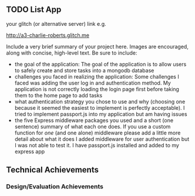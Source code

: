 ## TODO List App

your glitch (or alternative server) link e.g. 

http://a3-charlie-roberts.glitch.me

Include a very brief summary of your project here. Images are encouraged, along with concise, high-level text. Be sure to include:

- the goal of the application: 
The goal of the application is to allow users to safely create and store tasks into a mongodb database
- challenges you faced in realizing the application: 
Some challenges I faced was adding the user log in and authentication method. My application is not correctly loading the login page first before taking them to the home page to add tasks
- what authentication strategy you chose to use and why (choosing one because it seemed the easiest to implement is perfectly acceptable). I tried to implement passport.js into my application but am having issues
- the five Express middleware packages you used and a short (one sentence) summary of what each one does. If you use a custom function for *one* (and one alone) middleware please 
add a little more detail about what it does
  I added middleware for user authentication but I was not able to test it. I have passport.js installed and added to my express app

## Technical Achievements

### Design/Evaluation Achievements

